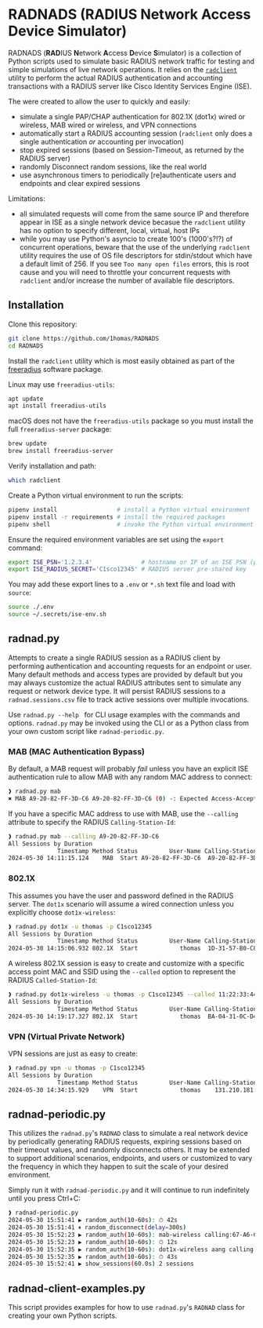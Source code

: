 # RADNADS (RADIUS Network Access Device Simulator) 

RADNADS (**RAD**IUS **N**etwork **A**ccess **D**evice **S**imulator) is a collection of Python scripts used to simulate basic RADIUS network traffic for testing and simple simulations of live network operations. It relies on the [`radclient`](https://freeradius.org/documentation/freeradius-server/4.0.0/reference/man/radclient.html) utility to perform the actual RADIUS authentication and accounting transactions with a RADIUS server like Cisco Identity Services Engine (ISE).

The were created to allow the user to quickly and easily:

- simulate a single PAP/CHAP authentication for 802.1X (dot1x) wired or wireless, MAB wired or wireless, and VPN connections
- automatically start a RADIUS accounting session (`radclient` only does a single authentication *or* accounting per invocation)
- stop expired sessions (based on Session-Timeout, as returned by the RADIUS server)
- randomly Disconnect random sessions, like the real world
- use asynchronous timers to periodically [re]authenticate users and endpoints and clear expired sessions

Limitations:

- all simulated requests will come from the same source IP and therefore appear in ISE as a single network device becasue the `radclient` utility has no option to specify different, local, virtual, host IPs
- while you may use Python's asyncio to create 100's (1000's?!?) of concurrent operations, beware that the use of the underlying `radclient` utility requires the use of OS file descriptors for stdin/stdout which have a default limit of 256. If you see `Too many open files` errors, this is root cause and you will need to throttle your concurrent requests with `radclient` and/or increase the number of available file descriptors.

## Installation

Clone this repository:

```sh
git clone https://github.com/1homas/RADNADS
cd RADNADS
```

Install the `radclient` utility which is most easily obtained as part of the [freeradius](https://freeradius.org/) software package. 

Linux may use `freeradius-utils`:

```sh
apt update
apt install freeradius-utils
```

macOS does not have the `freeradius-utils` package so you must install the full `freeradius-server` package:

```sh
brew update
brew install freeradius-server
```

Verify installation and path:

```sh
which radclient
```

Create a Python virtual environment to run the scripts:

```sh
pipenv install                 # install a Python virtual environment
pipenv install -r requirements # install the required packages
pipenv shell                   # invoke the Python virtual environment
```

Ensure the required environment variables are set using the `export` command:

```sh
export ISE_PSN='1.2.3.4'              # hostname or IP of an ISE PSN (policy service node)
export ISE_RADIUS_SECRET='C1sco12345' # RADIUS server pre-shared key
```

You may add these export lines to a `.env` or `*.sh` text file and load with `source`:

```sh
source ./.env
source ~/.secrets/ise-env.sh
```


## radnad.py

Attempts to create a single RADIUS session as a RADIUS client by performing authentication and accounting requests for an endpoint or user. Many default methods and access types are provided by default but you may always customize the actual RADIUS attributes sent to simulate any request or network device type. It will persist RADIUS sessions to a `radnad.sessions.csv` file to track active sessions over multiple invocations.

Use `radnad.py --help ` for CLI usage examples with the commands and options. `radnad.py` may be invoked using the CLI or as a Python class from your own custom script like `radnad-periodic.py`.


### MAB (MAC Authentication Bypass)

By default, a MAB request will probably *fail* unless you have an explicit ISE authentication rule to allow MAB with any random MAC address to connect:

```sh
❱ radnad.py mab
✖ MAB A9-20-82-FF-3D-C6 A9-20-82-FF-3D-C6 (0) -: Expected Access-Accept got Access-Reject
```

If you have a specific MAC address to use with MAB, use the `--calling` attribute to specify the RADIUS `Calling-Station-Id`:

```sh
❱ radnad.py mab --calling A9-20-82-FF-3D-C6
All Sessions by Duration
              Timestamp Method Status         User-Name Calling-Station-Id Framed-IP-Address  Session-Timeout Acct-Session-Id Called-Station-Id NAS-Port-Type         NAS-Port-Id NAS-Port NAS-Identifier  Duration
2024-05-30 14:11:15.124    MAB  Start A9-20-82-FF-3D-C6  A9-20-82-FF-3D-C6      84.187.5.121             3600              53 21-73-BD-32-EC-0F      Ethernet GigabitEthernet1/23       32         RADNAD         0
```

### 802.1X

This assumes you have the user and password defined in the RADIUS server. The `dot1x` scenario will assume a wired connection unless you explicitly choose `dot1x-wireless`:

```sh
❱ radnad.py dot1x -u thomas -p C1sco12345
All Sessions by Duration
              Timestamp Method Status         User-Name Calling-Station-Id Framed-IP-Address  Session-Timeout Acct-Session-Id      Called-Station-Id   NAS-Port-Type         NAS-Port-Id NAS-Port NAS-Identifier  Duration
2024-05-30 14:15:06.932 802.1X  Start            thomas  1D-31-57-B0-C8-31     14.224.109.82             3600              47      62-77-63-35-79-37        Ethernet GigabitEthernet1/31        5         RADNAD         0
```

A wireless 802.1X session is easy to create and customize with a specific access point MAC and SSID using the `--called` option to represent the RADIUS `Called-Station-Id`:

```sh
❱ radnad.py dot1x-wireless -u thomas -p C1sco12345 --called 11:22:33:44:55:66:corp
All Sessions by Duration
              Timestamp Method Status         User-Name Calling-Station-Id Framed-IP-Address  Session-Timeout Acct-Session-Id      Called-Station-Id   NAS-Port-Type         NAS-Port-Id NAS-Port NAS-Identifier  Duration
2024-05-30 14:19:17.327 802.1X  Start            thomas  BA-04-31-0C-D4-C3     51.56.148.203             3600              48 11:22:33:44:55:66:corp Wireless-802.11   BA-04-31-0C-D4-C3      120         RADNAD         0
```

### VPN (Virtual Private Network)

VPN sessions are just as easy to create:

```sh
❱ radnad.py vpn -u thomas -p C1sco12345
All Sessions by Duration
              Timestamp Method Status         User-Name Calling-Station-Id Framed-IP-Address  Session-Timeout Acct-Session-Id      Called-Station-Id   NAS-Port-Type         NAS-Port-Id NAS-Port NAS-Identifier  Duration
2024-05-30 14:34:15.929    VPN  Start            thomas    131.210.181.190       19.131.5.67             3600              50      E5-FD-AD-29-BF-7B         Virtual     131.210.181.190     2741         RADNAD         0
```

## radnad-periodic.py

This utilizes the `radnad.py`'s `RADNAD` class to simulate a real network device by periodically generating RADIUS requests, expiring sessions based on their timeout values, and randomly disconnects others. It may be extended to support additional scenarios, endpoints, and users or customized to vary the frequency in which they happen to suit the scale of your desired environment.

Simply run it with `radnad-periodic.py` and it will continue to run indefinitely until you press Ctrl+C:
```sh
❱ radnad-periodic.py
2024-05-30 15:51:41 ▶ random_auth(10-60s): ⏱ 42s
2024-05-30 15:51:41 ⏸ random_disconnect(delay=300s)
2024-05-30 15:52:23 ▶ random_auth(10-60s): mab-wireless calling:67-A6-C7-32-7F-1D called:95-07-97-40-6A-20:iot
2024-05-30 15:52:23 ▶ random_auth(10-60s): ⏱ 12s
2024-05-30 15:52:35 ▶ random_auth(10-60s): dot1x-wireless aang calling:79-57-E9-91-69-71 called:CD-62-0B-C0-D3-FE:corp
2024-05-30 15:52:35 ▶ random_auth(10-60s): ⏱ 43s
2024-05-30 15:52:41 ▶ show_sessions(60.0s) 2 sessions
```

## radnad-client-examples.py

This script provides examples for how to use `radnad.py`'s `RADNAD` class for creating your own Python scripts.
